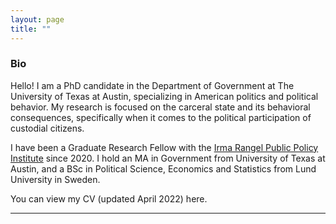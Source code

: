```yaml
---
layout: page
title: ""
---
```



### Bio

Hello! I am a PhD candidate in the Department of Government at The University of Texas at Austin, specializing in American politics and political behavior. My research is focused on the carceral state and its behavioral consequences, specifically when it comes to the political participation of custodial citizens.

I have been a Graduate Research Fellow with the [Irma Rangel Public Policy Institute](https://liberalarts.utexas.edu/ppi/) since 2020. I hold an MA in Government from University of Texas at Austin, and a BSc in Political Science, Economics and Statistics from Lund University in Sweden.

You can view my CV (updated April 2022) here.

---
